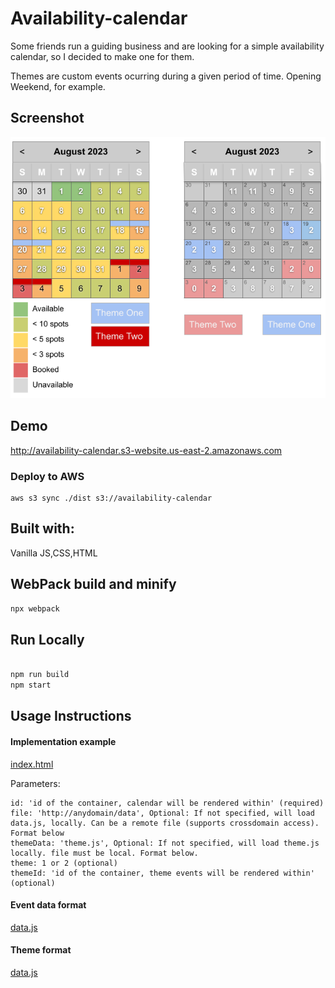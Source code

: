 # Availability-calendar

Some friends run a guiding business and are looking for a simple availability calendar, so I decided to make one for them.

Themes are custom events ocurring during a given period of time. Opening Weekend, for example.

## Screenshot

![UI/UX Design](https://raw.githubusercontent.com/Salmizar/availability-calendar/main/UI-datastuctures-requirements/Availability%20Calendar.png)

## Demo

http://availability-calendar.s3-website.us-east-2.amazonaws.com

### Deploy to AWS
```
aws s3 sync ./dist s3://availability-calendar
```

## Built with:

Vanilla JS,CSS,HTML

## WebPack build and minify

```bash
npx webpack
```

## Run Locally

```bash

npm run build
npm start
```

## Usage Instructions

#### Implementation example

[index.html](https://github.com/Salmizar/availability-calendar/blob/main/calendar/public/index.html)

Parameters:

    id: 'id of the container, calendar will be rendered within' (required)
    file: 'http://anydomain/data', Optional: If not specified, will load data.js, locally. Can be a remote file (supports crossdomain access). Format below
    themeData: 'theme.js', Optional: If not specified, will load theme.js locally. file must be local. Format below.
    theme: 1 or 2 (optional)
    themeId: 'id of the container, theme events will be rendered within' (optional)
 
#### Event data format

[data.js](https://github.com/Salmizar/availability-calendar/blob/main/calendar/src/data.js)

#### Theme format

[data.js](https://github.com/Salmizar/availability-calendar/blob/main/calendar/src/theme.js)
